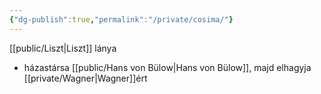 ```yaml
---
{"dg-publish":true,"permalink":"/private/cosima/"}
---
```


[[public/Liszt\|Liszt]] lánya
- házastársa [[public/Hans von Bülow\|Hans von Bülow]], majd elhagyja [[private/Wagner\|Wagner]]ért